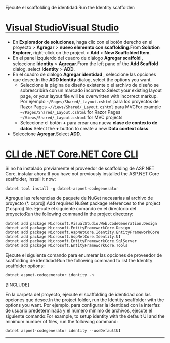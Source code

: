 <span data-ttu-id="f4b01-101">Ejecute el scaffolding de identidad:</span><span class="sxs-lookup"><span data-stu-id="f4b01-101">Run the Identity scaffolder:</span></span>

# <a name="visual-studio"></a>[<span data-ttu-id="f4b01-102">Visual Studio</span><span class="sxs-lookup"><span data-stu-id="f4b01-102">Visual Studio</span></span>](#tab/visual-studio)

* <span data-ttu-id="f4b01-103">En **Explorador de soluciones**, haga clic con el botón derecho en el proyecto > **Agregar** > **nuevo elemento con scaffolding**.</span><span class="sxs-lookup"><span data-stu-id="f4b01-103">From **Solution Explorer**, right-click on the project > **Add** > **New Scaffolded Item**.</span></span>
* <span data-ttu-id="f4b01-104">En el panel izquierdo del cuadro de diálogo **Agregar scaffold** , seleccione **Identity** > **Agregar**.</span><span class="sxs-lookup"><span data-stu-id="f4b01-104">From the left pane of the **Add Scaffold** dialog, select **Identity** > **ADD**.</span></span>
* <span data-ttu-id="f4b01-105">En el cuadro de diálogo **Agregar identidad** , seleccione las opciones que desee.</span><span class="sxs-lookup"><span data-stu-id="f4b01-105">In the **ADD Identity** dialog, select the options you want.</span></span>
  * <span data-ttu-id="f4b01-106">Seleccione la página de diseño existente o el archivo de diseño se sobrescribirá con un marcado incorrecto.</span><span class="sxs-lookup"><span data-stu-id="f4b01-106">Select your existing layout page, or your layout file will be overwritten with incorrect markup.</span></span> <span data-ttu-id="f4b01-107">Por ejemplo `~/Pages/Shared/_Layout.cshtml` para los proyectos de Razor Pages `~/Views/Shared/_Layout.cshtml` para MVC</span><span class="sxs-lookup"><span data-stu-id="f4b01-107">For example `~/Pages/Shared/_Layout.cshtml` for Razor Pages `~/Views/Shared/_Layout.cshtml` for MVC projects</span></span>
  * <span data-ttu-id="f4b01-108">Seleccione el botón **+** para crear una nueva **clase de contexto de datos**.</span><span class="sxs-lookup"><span data-stu-id="f4b01-108">Select the **+** button to create a new **Data context class**.</span></span>
* <span data-ttu-id="f4b01-109">Seleccione **Agregar**.</span><span class="sxs-lookup"><span data-stu-id="f4b01-109">Select **ADD**.</span></span>

# <a name="net-core-cli"></a>[<span data-ttu-id="f4b01-110">CLI de .NET Core</span><span class="sxs-lookup"><span data-stu-id="f4b01-110">.NET Core CLI</span></span>](#tab/netcore-cli)

<span data-ttu-id="f4b01-111">Si no ha instalado previamente el proveedor de scaffolding de ASP.NET Core, instalar ahora:</span><span class="sxs-lookup"><span data-stu-id="f4b01-111">If you have not previously installed the ASP.NET Core scaffolder, install it now:</span></span>

```dotnetcli
dotnet tool install -g dotnet-aspnet-codegenerator
```

<span data-ttu-id="f4b01-112">Agregue las referencias de paquete de NuGet necesarias al archivo de proyecto (\*. csproj).</span><span class="sxs-lookup"><span data-stu-id="f4b01-112">Add required NuGet package references to the project (\*.csproj) file.</span></span> <span data-ttu-id="f4b01-113">Ejecute el siguiente comando en el directorio del proyecto:</span><span class="sxs-lookup"><span data-stu-id="f4b01-113">Run the following command in the project directory:</span></span>

```dotnetcli
dotnet add package Microsoft.VisualStudio.Web.CodeGeneration.Design
dotnet add package Microsoft.EntityFrameworkCore.Design
dotnet add package Microsoft.AspNetCore.Identity.EntityFrameworkCore
dotnet add package Microsoft.AspNetCore.Identity.UI
dotnet add package Microsoft.EntityFrameworkCore.SqlServer
dotnet add package Microsoft.EntityFrameworkCore.Tools
```

<span data-ttu-id="f4b01-114">Ejecute el siguiente comando para enumerar las opciones de proveedor de scaffolding de identidad:</span><span class="sxs-lookup"><span data-stu-id="f4b01-114">Run the following command to list the Identity scaffolder options:</span></span>

```dotnetcli
dotnet aspnet-codegenerator identity -h
```

[!INCLUDE[](~/includes/scaffoldTFM.md)]

<span data-ttu-id="f4b01-115">En la carpeta del proyecto, ejecute el scaffolding de identidad con las opciones que desee.</span><span class="sxs-lookup"><span data-stu-id="f4b01-115">In the project folder, run the Identity scaffolder with the options you want.</span></span> <span data-ttu-id="f4b01-116">Por ejemplo, para configurar la identidad con la interfaz de usuario predeterminada y el número mínimo de archivos, ejecute el siguiente comando:</span><span class="sxs-lookup"><span data-stu-id="f4b01-116">For example, to setup identity with the default UI and the minimum number of files, run the following command:</span></span>

```dotnetcli
dotnet aspnet-codegenerator identity --useDefaultUI
```

---
